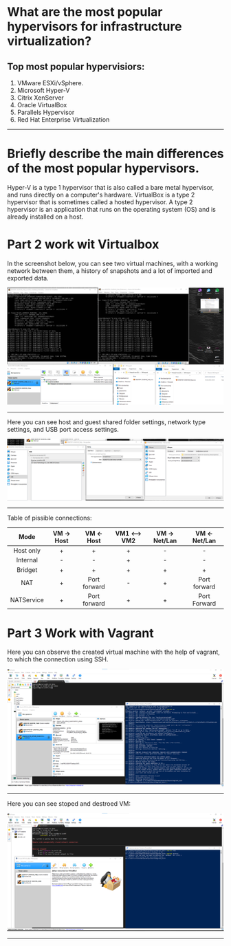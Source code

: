 # What are the most popular hypervisors for infrastructure virtualization?

## Top most popular hypervisiors:
1. VMware ESXi/vSphere.
2. Microsoft Hyper-V
3. Citrix XenServer
4. Oracle VirtualBox
5. Parallels Hypervisor
6. Red Hat Enterprise Virtualization

___

# Briefly describe the main differences of the most popular hypervisors.

Hyper-V is a type 1 hypervisor that is also called a bare metal hypervisor, and runs directly on a computer's hardware. VirtualBox is a type 2 hypervisor that is sometimes called a hosted hypervisor. A type 2 hypervisor is an application that runs on the operating system (OS) and is already installed on a host.

# Part 2 work wit Virtualbox

In the screenshot below, you can see two virtual machines, with a working network between them, a history of snapshots and a lot of imported and exported data.

![](content/VBtask.png)
___

Here you can see host and guest shared folder settings, network type settings, and USB port access settings.

![](content/VBtask2.png)
___

Table of pissible connections:

| Mode          | VM -> Host | VM <- Host   | VM1 <--> VM2 | VM -> Net/Lan | VM <- Net/Lan |
|:-------------:|:----------:|:------------:|:------------:|:-------------:|:-------------:|
| Host only     | +          | +            | +            | -             | -             |
| Internal      | -          | -            | +            | -             | -             |
| Bridget       | +          | +            | +            | +             | +             |
| NAT           | +          | Port forward | -            | +             | Port forward  |
| NATService    | +          | Port forward | +            | +             | Port Forward  |


# Part 3 Work with Vagrant
Here you can observe the created virtual machine with the help of vagrant, to which the connection using SSH.

![](content/Vagranttask.png)
___

Here you can see stoped and destroed VM:

![](content/Vagranttask2.png)
___